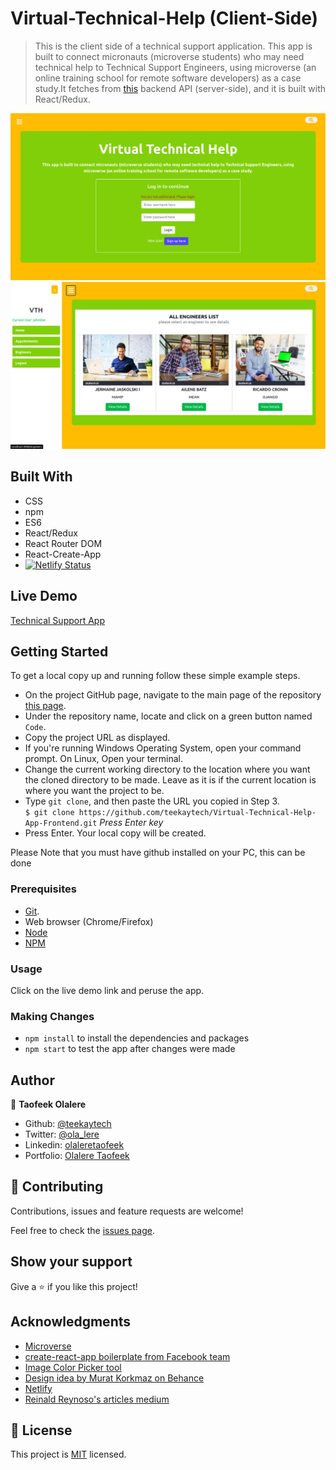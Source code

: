 # Virtual-Technical-Help (Client-Side)

> This is the client side of a technical support application. This app is built to connect micronauts (microverse students) who may need technical help to Technical Support Engineers, using microverse (an online training school for remote software developers) as a case study.It fetches from [this](https://github.com/teekaytech/Virtual-Technical-Help-App-Backend) backend API (server-side), and it is built with React/Redux.

![first screenshot...](public/screenshot.png)
![second screenshot...](public/screenshot2.png)

## Built With

- CSS
- npm
- ES6
- React/Redux
- React Router DOM
- React-Create-App
- [![Netlify Status](https://api.netlify.com/api/v1/badges/53246ba5-bf3e-4b83-ac7d-b1de21327341/deploy-status)](https://app.netlify.com/sites/vth-client-side/deploys)

## Live Demo

<a href="https://vth-client-side.netlify.app/" target="_blank">Technical Support App</a>

## Getting Started

To get a local copy up and running follow these simple example steps.

- On the project GitHub page, navigate to the main page of the repository [this page](https://github.com/teekaytech/Virtual-Technical-Help-App-Frontend.git).
- Under the repository name, locate and click on a green button named `Code`.
- Copy the project URL as displayed.
- If you're running Windows Operating System, open your command prompt. On Linux, Open your terminal.
- Change the current working directory to the location where you want the cloned directory to be made. Leave as it is if the current location is where you want the project to be.
- Type `git clone`, and then paste the URL you copied in Step 3.<br>
  `$ git clone https://github.com/teekaytech/Virtual-Technical-Help-App-Frontend.git` <em>Press Enter key</em><br>
- Press Enter. Your local copy will be created.

Please Note that you must have github installed on your PC, this can be done

### Prerequisites

- [Git](https://gist.github.com/derhuerst/1b15ff4652a867391f03).
- Web browser (Chrome/Firefox)
- [Node](https://nodejs.org/en/)
- [NPM](https://www.npmjs.com/get-npm)

### Usage

Click on the live demo link and peruse the app.

### Making Changes

- `npm install` to install the dependencies and packages
- `npm start` to test the app after changes were made

## Author

👤 **Taofeek Olalere**

- Github: [@teekaytech](https://github.com/teekaytech)
- Twitter: [@ola_lere](https://twitter.com/ola_lere)
- Linkedin: [olaleretaofeek](https://linkedin.com/in/olaleretaofeek)
- Portfolio: [Olalere Taofeek](https://teekaytech.github.io/olaleretaofeek/)

## 🤝 Contributing

Contributions, issues and feature requests are welcome!

Feel free to check the [issues page](https://github.com/teekaytech/React-Calclator/issues/).

## Show your support

Give a ⭐️ if you like this project!

## Acknowledgments

- [Microverse](https://.microverse.org/)
- [create-react-app boilerplate from Facebook team](https://github.com/facebook/create-react-app)
- [Image Color Picker tool](https://imagecolorpicker.com/)
- [Design idea by Murat Korkmaz on Behance](https://www.behance.net/muratk)
- [Netlify](https://app.netlify.com/)
- [Reinald Reynoso's articles medium](https://medium.com/better-programming/build-a-react-redux-app-with-javascript-web-tokens-9f2b73768e18)

## 📝 License

This project is [MIT](/LICENSE) licensed.
